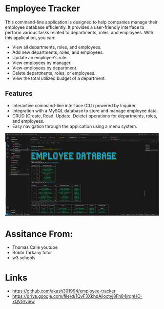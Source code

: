 # Employee Tracker 

This command-line application is designed to help companies manage their employee database efficiently. It provides a user-friendly interface to perform various tasks related to departments, roles, and employees. With this application, you can:

- View all departments, roles, and employees.
- Add new departments, roles, and employees.
- Update an employee's role.
- View employees by manager.
- View employees by department.
- Delete departments, roles, or employees.
- View the total utilized budget of a department.

## Features

- Interactive command-line interface (CLI) powered by Inquirer.
- Integration with a MySQL database to store and manage employee data.
- CRUD (Create, Read, Update, Delete) operations for departments, roles, and employees.
- Easy navigation through the application using a menu system.

![screenshot](./images/employee2.png)


# Assitance From:
* Thomas Calle youtube
* Bobbi Tarkany tutor
* w3 schools

# Links
* https://github.com/akash301994/employee-tracker 
* https://drive.google.com/file/d/1QvF3XkhdAjioctyj8Fh84jrqnHO-xQVG/view
